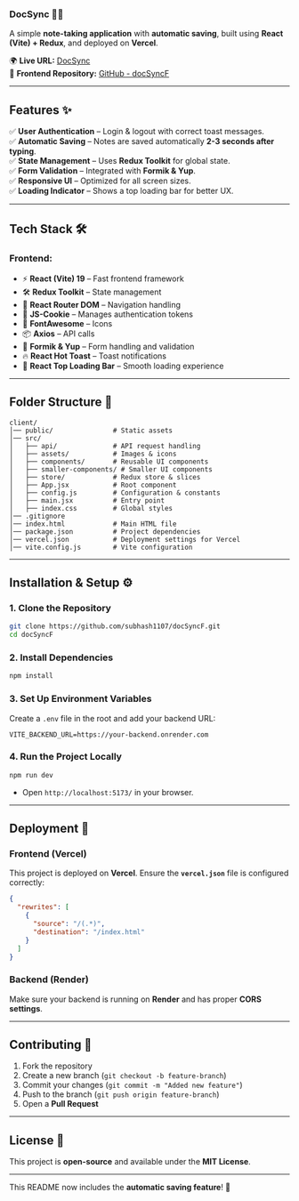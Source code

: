 ### **DocSync** 📒🚀  
A simple **note-taking application** with **automatic saving**, built using **React (Vite) + Redux**, and deployed on **Vercel**.  

🌍 **Live URL:** [DocSync](https://docsync-chi.vercel.app/login)  
📂 **Frontend Repository:** [GitHub - docSyncF](https://github.com/subhash1107/docSyncF)  

---

## **Features** ✨  
✅ **User Authentication** – Login & logout with correct toast messages.  
✅ **Automatic Saving** – Notes are saved automatically **2-3 seconds after typing**.  
✅ **State Management** – Uses **Redux Toolkit** for global state.  
✅ **Form Validation** – Integrated with **Formik & Yup**.  
✅ **Responsive UI** – Optimized for all screen sizes.  
✅ **Loading Indicator** – Shows a top loading bar for better UX.  

---

## **Tech Stack** 🛠️  
### **Frontend:**  
- ⚡ **React (Vite) 19** – Fast frontend framework  
- 🛠 **Redux Toolkit** – State management  
- 🔀 **React Router DOM** – Navigation handling  
- 🍪 **JS-Cookie** – Manages authentication tokens  
- 🎨 **FontAwesome** – Icons  
- 📦 **Axios** – API calls  
- 📝 **Formik & Yup** – Form handling and validation  
- 🔥 **React Hot Toast** – Toast notifications  
- 🚀 **React Top Loading Bar** – Smooth loading experience  

---

## **Folder Structure** 📁  
```
client/
│── public/               # Static assets
│── src/
│   ├── api/              # API request handling
│   ├── assets/           # Images & icons
│   ├── components/       # Reusable UI components
│   ├── smaller-components/ # Smaller UI components
│   ├── store/            # Redux store & slices
│   ├── App.jsx           # Root component
│   ├── config.js         # Configuration & constants
│   ├── main.jsx          # Entry point
│   ├── index.css         # Global styles
│── .gitignore
│── index.html            # Main HTML file
│── package.json          # Project dependencies
│── vercel.json           # Deployment settings for Vercel
│── vite.config.js        # Vite configuration
```

---

## **Installation & Setup** ⚙️  
### **1. Clone the Repository**  
```sh
git clone https://github.com/subhash1107/docSyncF.git
cd docSyncF
```

### **2. Install Dependencies**  
```sh
npm install
```

### **3. Set Up Environment Variables**  
Create a `.env` file in the root and add your backend URL:  
```
VITE_BACKEND_URL=https://your-backend.onrender.com
```

### **4. Run the Project Locally**  
```sh
npm run dev
```
- Open `http://localhost:5173/` in your browser.

---

## **Deployment** 🚀  
### **Frontend (Vercel)**
This project is deployed on **Vercel**. Ensure the **`vercel.json`** file is configured correctly:

```json
{
  "rewrites": [
    {
      "source": "/(.*)",
      "destination": "/index.html"
    }
  ]
}
```

### **Backend (Render)**
Make sure your backend is running on **Render** and has proper **CORS settings**.

---

## **Contributing** 🤝  
1. Fork the repository  
2. Create a new branch (`git checkout -b feature-branch`)  
3. Commit your changes (`git commit -m "Added new feature"`)  
4. Push to the branch (`git push origin feature-branch`)  
5. Open a **Pull Request**  

---

## **License** 📜  
This project is **open-source** and available under the **MIT License**.

---

This README now includes the **automatic saving feature**! 🚀